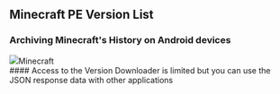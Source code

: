 ## Minecraft PE Version List
### Archiving Minecraft's History on Android devices
<div class="filedownload-container"><div class="version-container"><img src="https://play-lh.googleusercontent.com/VSwHQjcAttxsLE47RuS4PqpC4LT7lCoSjE7Hx5AW_yCxtDvcnsHHvm5CTuL5BPN-uRTP"><a>Minecraft</a></div><div id="mcversion"></div></div>
#### Access to the Version Downloader is limited but you can use the JSON response data with other applications
<script src="/assets/js/versions.js"></script>
